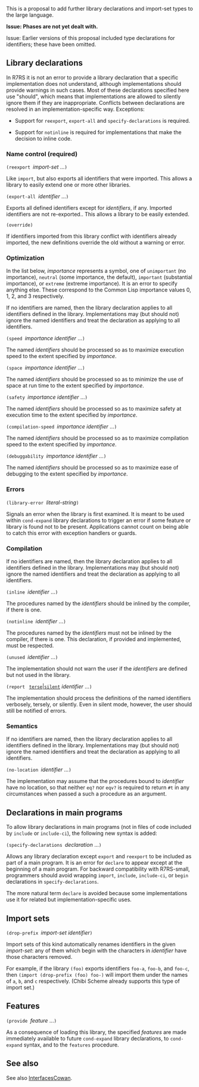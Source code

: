 This is a proposal to add further library declarations and import-set types to the large language.

**Issue:  Phases are not yet dealt with.**

Issue: Earlier versions of this proposal included type declarations for identifiers; these have been omitted.

## Library declarations

In R7RS it is not an error to provide a library declaration that a specific implementation does not understand, although implementations should provide warnings in such cases.  Most of these declarations specified here use "should", which means that implementations are allowed to silently ignore them if they are inappropriate.  Conflicts between declarations are resolved in an implementation-specific way.  Exceptions:

* Support for `reexport`, `export-all` and `specify-declarations` is required.

* Support for `notinline` is required for implementations that make the decision to inline code.

### Name control (required)

`(reexport `*import-set* ...`)`

Like `import`, but also exports all identifiers that were imported.  This allows a library to easily extend one or more other libraries.

`(export-all `*identifier* ...`)`

Exports all defined identifiers except for *identifiers*, if any.  Imported identifiers are not re-exported..  This allows a library to be easily extended.

`(override)`

If identifiers imported from this library conflict with identifiers already imported, the new definitions override the old without a warning or error.

### Optimization

In the list below, *importance* represents a symbol, one of `unimportant` (no importance), `neutral` (some importance, the default), `important` (substantial importance), or `extreme` (extreme importance).  It is an error to specify anything else.  These correspond to the Common Lisp importance values 0, 1, 2, and 3 respectively.

If no identifiers are named, then the library declaration applies to all identifiers defined in the library.  Implementations may (but should not) ignore the named identifiers and treat the declaration as applying to all identifiers.

`(speed `*importance* *identifier* ...`)`

The named *identifiers* should be processed so as to maximize execution speed to the extent specified by *importance*.

`(space `*importance* *identifier* ...`)`

The named *identifiers* should be processed so as to minimize the use of space at run time to the extent specified by *importance*.

`(safety `*importance* *identifier* ...`)`

The named *identifiers* should be processed so as to maximize safety at execution time to the extent specified by *importance*.

`(compilation-speed `*importance* *identifier* ...`)`

The named *identifiers* should be processed so as to maximize compilation speed to the extent specified by *importance*.

`(debuggability `*importance* *identifier* ...`)`

The named *identifiers* should be processed so as to maximize ease of debugging to the extent specified by *importance*.

### Errors

`(library-error `*literal-string*`)`

Signals an error when the library is first examined.  It is meant to be used within `cond-expand` library declarations to trigger an error if some feature or library is found not to be present.  Applications cannot count on being able to catch this error with exception handlers or guards.

### Compilation

If no identifiers are named, then the library declaration applies to all identifiers defined in the library.  Implementations may (but should not) ignore the named identifiers and treat the declaration as applying to all identifiers.

`(inline `*identifier* ...`)`

The procedures named by the *identifiers* should be inlined by the compiler, if there is one.

`(notinline `*identifier* ...`)`

The procedures named by the *identifiers* must not be inlined by the compiler, if there is one.
This declaration, if provided and implemented, must be respected.

`(unused `*identifier* ...`)`

The implementation should not warn the user if the *identifiers* are defined but not used in the library.

`(report ` [`terse`|`silent`](`verbose`) *identifier* ...`)`

The implementation should process the definitions of the named identifiers verbosely, tersely, or silently.  Even in silent mode, however, the user should still be notified of errors.

### Semantics

If no identifiers are named, then the library declaration applies to all identifiers defined in the library.  Implementations may (but should not) ignore the named identifiers and treat the declaration as applying to all identifiers.

`(no-location `*identifier* ...`)`

The implementation may assume that the procedures bound to *identifier* have no location, so that neither `eq?` nor `eqv?` is required to return `#t` in any circumstances when passed a such a procedure as an argument.

## Declarations in main programs

To allow library declarations in main programs (not in files of code included by `include` or `include-ci`), the following new syntax is added:

`(specify-declarations `*declaration* ...`)`

Allows any library declaration except `export` and `reexport` to be included as part of a main program.   It is an error for `declare` to appear except at the beginning of a main program.  For backward compatibility with R7RS-small, programmers should avoid wrapping `import`, `include`, `include-ci`, or `begin` declarations in `specify-declarations`.

The more natural term `declare` is avoided because some implementations use it for related but implementation-specific uses.

## Import sets

`(drop-prefix `*import-set* *identifier*`)`

Import sets of this kind automatically renames identifiers in the given *import-set*: any of them which begin with the characters in *identifier* have those characters removed.

For example, if the library `(foo)` exports identifiers `foo-a`, `foo-b`, and `foo-c`, then `(import (drop-prefix (foo) foo-)` will import them under the names of `a`, `b`, and `c` respectively.  (Chibi Scheme already supports this type of import set.)

## Features

`(provide `*feature* ...`)`

As a consequence of loading this library, the specified *features* are made immediately available to future `cond-expand` library declarations, to `cond-expand` syntax, and to the `features` procedure.

## See also

See also [InterfacesCowan](InterfacesCowan.md).

